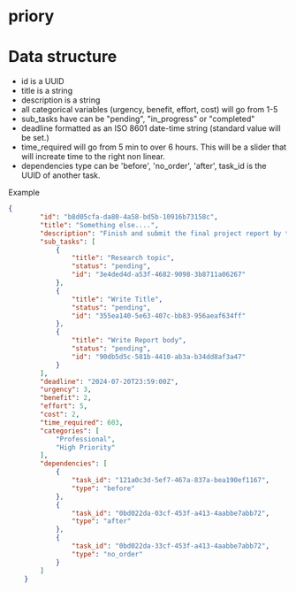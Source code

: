 # priory


# Data structure
- id is a UUID
- title is a string
- description is a string
- all categorical variables (urgency, benefit, effort, cost) will go from 1-5 
- sub_tasks have can be "pending", "in_progress" or "completed"
- deadline formatted as an ISO 8601 date-time string (standard value will be set.)
- time_required will go from 5 min to over 6 hours. This will be a slider that will increate time to the right non linear.
- dependencies type can be 'before', 'no_order', 'after', task_id is the UUID of another task.


Example
```JSON
{
        "id": "b8d05cfa-da80-4a58-bd5b-10916b73158c",
        "title": "Something else....",
        "description": "Finish and submit the final project report by the deadline.",
        "sub_tasks": [
            {
                "title": "Research topic",
                "status": "pending",
                "id": "3e4ded4d-a53f-4682-9098-3b8711a06267"
            },
            {
                "title": "Write Title",
                "status": "pending",
                "id": "355ea140-5e63-407c-bb83-956aeaf634ff"
            },
            {
                "title": "Write Report body",
                "status": "pending",
                "id": "90db5d5c-581b-4410-ab3a-b34dd8af3a47"
            }
        ],
        "deadline": "2024-07-20T23:59:00Z",
        "urgency": 3,
        "benefit": 2,
        "effort": 5,
        "cost": 2,
        "time_required": 603,
        "categories": [
            "Professional",
            "High Priority"
        ],
        "dependencies": [
            {
                "task_id": "121a0c3d-5ef7-467a-837a-bea190ef1167",
                "type": "before"
            },
            {
                "task_id": "0bd022da-03cf-453f-a413-4aabbe7abb72",
                "type": "after"
            },
            {
                "task_id": "0bd022da-33cf-453f-a413-4aabbe7abb72",
                "type": "no_order"
            }
        ]
    }
```